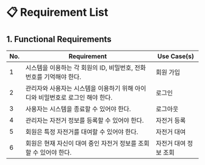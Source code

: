 # 📋 Requirement List
## 1. Functional Requirements
| No. | Requirement                                                                   | Use Case(s) |
|---|---|---|
| 1 | 시스템을 이용하는 각 회원의 ID, 비밀번호, 전화번호를 기억해야 한다.                                      | 회원 가입 |
| 2 | 관리자와 사용자는 시스템을 이용하기 위해 아이디와 비밀번호로 로그인 해야 한다.                                  | 로그인 | 
| 3 | 사용자는 시스템을 종료할 수 있어야 한다.                                                       | 로그아웃 | 
| 4 | 관리자는 자전거 정보를 등록할 수 있어야 한다.                                                    | 자전거 등록 |
| 5 | 회원은 특정 자전거를 대여할 수 있어야 한다. | 자전거 대여 |
| 6 | 회원은 현재 자신이 대여 중인 자전거 정보를 조회할 수 있어야 한다.                                        | 자전거 대여 정보 조회 |
